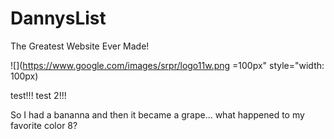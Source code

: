DannysList
==========

The Greatest Website Ever Made!


![](https://www.google.com/images/srpr/logo11w.png =100px" style="width: 100px)

test!!!
test 2!!!


So I had a bananna and then it became a grape... what happened to my favorite color 8?
